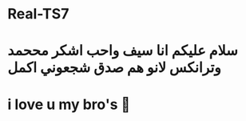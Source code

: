 ﻿
# Real-TS7
# سلام عليكم انا سيف واحب اشكر مححمد وترانكس لانو هم صدق شجعوني اكمل
# i love u my bro's 🤗

